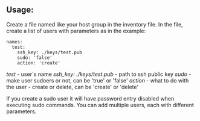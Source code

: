 ## Usage:

Create a file named like your host group in the inventory file. In the file, create a list of users with parameters as in the example:

    names:
      test:    
	    ssh_key: ./keys/test.pub
	    sudo: 'false'
	    action: 'create'

*test* - user`s name
*ssh_key: ./keys/test.pub* - path to ssh public key
*sudo* - make user sudoers or not, can be 'true' or 'false'
*action* - what to do with the user - create or delete, can be 'create' or 'delete'

If you create a sudo user it will have password entry disabled when executing sudo commands.
You can add multiple users, each with different parameters.